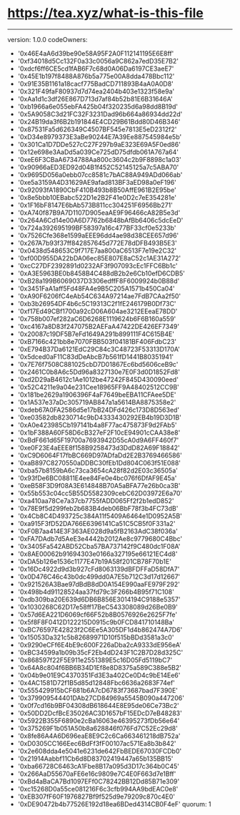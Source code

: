 # https://tea.xyz/what-is-this-file
---
version: 1.0.0
codeOwners:
  - '0x46E4aA6d39be90e58A95F2A0F112141195E6E8ff'
  - '0xf34018d5Cc132F0a33c0056a9C862a7edD35E7B2'
  - '0xdcf6ff6CE5cd1fAB6F7c68d0A06Da6197CE3aeE7'
  - '0x45E1b197f8488A876b5a775e00A8dda478Bbc112'
  - '0x91E35B1161a18cacf775BadCD711893B4aA0A0D8'
  - '0x321F49faF80937d7d74ea2404b403e1323f58e9a'
  - '0xAa1d1c3df26E867D713d7af84b52b81E6B31646A'
  - '0xb1966a6e055ebFA425b04f320235d6a98dd8B19d'
  - '0x5A9058C3d21FC32F3231Dad96b664a86934dd22d'
  - '0x24B19da3f6B2b191844E4CD29B61Bdd80D46B346'
  - '0x87531Fa5d626349C4507BF545e7813E5eD2312f2'
  - '0xD34e8979373E3aBe90244E7A39Ee887545984e5b'
  - '0x301Ca1D7DDe527cC27F297b9aE323E69A5F0ed86'
  - '0x12e698e3AaDd5a039Ce725dD75dfdb061A767a64'
  - '0xeE6F3CBaA6734788Aa800c3604c2b9F8898c1a03'
  - '0x90966aED3ED92d04B1f452C52145125a7c5ABA70'
  - '0x9695D056a0ebb07cc8581c7bAC88A949ADd066ab'
  - '0xe5a3159A4D31629AE9afad813BF3aED98a0eF196'
  - '0x92093fA1890CbF410B493b8B50AffE961B2E95be'
  - '0x8e5bbb10EBabc522D1e2B2F41e0D2c7eE354281e'
  - '0x1F16bF8147E6bAb573B811cc304251F6956Bb271'
  - '0xA740f87B9A7D1107D905eaAE9F96466cA82B5e3d'
  - '0x264A6Cd14e00A6D7762b6848bAfBb6406c5dcEeD'
  - '0x724a392695199BF58397a16c477BF33cf0e5233b'
  - '0x7526Cfe368e1599aEEE96dd4ae98d38CEE657d96'
  - '0x267A7b93f37ff842857645d772E78dDFB493B5E3'
  - '0x0438d548653C9f717E7aa800aC6513F7e19e2C32'
  - '0xf00D955DA22bDA06ec85E807E8aC52c1AE31A272'
  - '0xcC27DF2392891d0232AF3f907093cEc1FFC6Bb1c'
  - '0xA3E5963BE0b8458B4C488dB2b2e6Cb10efD6CDB5'
  - '0xB28a199B6069037D3306edffF8F6009924b0B88d'
  - '0x3451FaA1aff5Fd48FA4e9B5C205A1571b450Ca04'
  - '0xA90F6206fC4eAb54C634A97214ae7FdB7CAa2f50'
  - '0xb3b26954DF4b6c5C19313C2f1fE246179B0Df73C'
  - '0xf17Ed49CBf1700a92cD06A604ae3212EEeaE78DD'
  - '0x758b007ef282aC6D6268E1119624b6F6B160a559'
  - '0xc4167a8D83f247075B2AEFaA47422DE426EF7349'
  - '0x20087c19DF5B7eFd1649A291b899111F4C615B4E'
  - '0xB7166c421bb8e7070FBB503f04181BF406FdbC23'
  - '0xE794B37Da6121EdC29C84c3C48723F53313D170A'
  - '0x5dced0aF11C83dDeAbcB7b561fD1441B80351941'
  - '0x7E76f7508C881025cbD7D01867Ec6bd5606ceB9c'
  - '0x2461C0b8A6c5Dd96a8327130e7E0F3d0D1852Fd8'
  - '0xd2D29aB4612c1Ae1012be47242F845D430090eed'
  - '0x52C4211e9a04e231Cee18965FF9A48402512CC9B'
  - '0x181be2629a1906396F4aF7649beEBA11CFAee5DE'
  - '0x1A537e37aDc305719AB847a1a5614BA8875358e2'
  - '0xdeb67A0FA2586d5e17bB24DFd426c173D8D563ed'
  - '0xe03582db8230714c9bD4333430292EB4b19D3D1B'
  - '0xA0e423985Cb197141b4a8F77ac475873F9d2FAb5'
  - '0x1bF388A60F58D6cB327eF2F10cE94901cCAA38e8'
  - '0xBdF661d65F19700a7693942D55cA0d9A6FF460f7'
  - '0xe0F23E4aEEE8f158B9258473d3DdD82A69F18842'
  - '0xC9D6064F17fbBC669D97ADfaDd2E2B3769466586'
  - '0xaB897C8270550aDDBC30fEb1Dd804C063f51E088'
  - '0xba57b8159bA6c73ca3654cA28f82d2E03c36505a'
  - '0x93fDe6BC08811E4ee84Fe0e4bc076f6DfAF9E45a'
  - '0xeB58F3D9f08A3E614848B70A5aBFA77e26b0ca3B'
  - '0x55b553c04cc5B55D5582309cebC62D03972E6a70'
  - '0xa410aa78Ce7a37cb7755fADD065Ff2f2b1edD852'
  - '0x78E9f5d299feb2b683B4deb06BbF78f3b4FC73dB'
  - '0x4Cb8C4D493725c384A11f5409A6464e1D0952A5B'
  - '0xa915F3fD52DA766E6396141Ca51C5CB5f0F331a2'
  - '0xF0B7aa414E3F363AE028d9a5fB2163AdC38f036a'
  - '0xFA7DAdb7d5AeE3e4442b2012Ae8c9779680C4Bbc'
  - '0x3405Fa542ABD52Cba57BA737142f9C480dc1F08A'
  - '0x8AE00062b91694303e0166a327195e66121EC4d8'
  - '0xDA5b126e1536c1177E47b19A58f201CB78F70b1E'
  - '0x16Dc4922d9d3b927cFd8063139dBFDFFaD58DfA7'
  - '0x0D476C46c43b0dc499dd0A7E5b712C3d17d12667'
  - '0x921526A3Bae97dBdB8dD0A154E990aaFE979F292'
  - '0x498b4d91128524aa37fd79c3F266b4B95f71C108'
  - '0xdb309ba20E639d6DB6B856E3014194C9188e5357'
  - '0x1030268C62D17e58ff17BeC543308089d26Be0B9'
  - '0x57d6EA221D6069cf66F52b8B0576926e2625F7fe'
  - '0x5f8F8F0412D122215D0915c9b0FCD841710148Ba'
  - '0xBC76597E42823f2C6Ee5A305DF1d4b862474A7D6'
  - '0x15053Da321c5b82689971D10f515bBDd3581a3c0'
  - '0x9290eCFf6E4bE9c600F226aDba2cA9333dE956eA'
  - '0xBC34599a1b09b35cF2Eb4dD243F1C2B7D28d325C'
  - '0x868597f22F5E911e2551389E5c16D05Fd5119bC7'
  - '0x64A8c804f6BB6B34D1Ef8e8D8375a589C388e5B2'
  - '0x04b9e01E9C4370351Fd3E3a402Ce0D4c9bE14Ee6'
  - '0x4AC1581D72f1B5d85d12848Fbc6636a2683F74ef'
  - '0x555429915bCF681b6A7cD6783f73687bad7F390E'
  - '0x379909544401DAb27CD84969a5545B090a447206'
  - '0x0f7cd16b9BF04308dB618644E8E95de06Ce73Bc2'
  - '0x50DD2DcfBcE35026AC3D1657bF15EDcD7eB48283'
  - '0x5922B355F6890e2cBa16063e46395273fDb56e64'
  - '0x375269F1b051A50b8a628846f076Fd7C52Ec29d8'
  - '0x8fe86A4A6D696eaE8E9C2c6Ca663461218dB752a'
  - '0xD0305CC166Eec6BdFf3fF00107ac571Ea8b3b842'
  - '0x2e608dda4e5041e6231de642FbBEDE67030FCDb0'
  - '0x21914Aabbf11Cb6d8D83702419447a65b135BB15'
  - '0xba66728C6463cA1Fbe8B17a095d3D17c364b0C45'
  - '0x266AaD55670aFE6e16c9809e7C4E0F663d7e1Bff'
  - '0xBd4aBaCA7Bd1097EFf0C78242BB12Dd85B71e309'
  - '0xc15268D0a55ce081216F6c3cfb994AA9bdEAC0e8'
  - '0xEB307fF60F1976827Bf9f525d9e79209c870c4E0'
  - '0xDE90472b4b77526E192d18ea6BDed4314CB0F4eF'
quorum: 1
